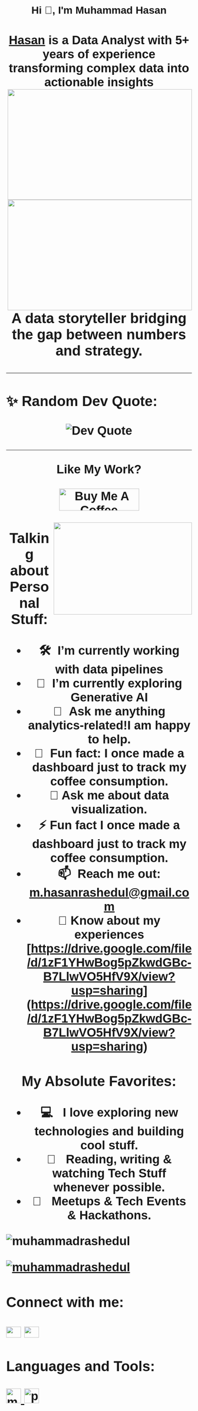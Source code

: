 <!-- Header Section -->
<h1 align="center"><font face="Arial">Hi 👋, I'm Muhammad Hasan
<h3 align="center"><font face="Arial"><a href="www.linkedin.com/in/muhammadrhasan/" target="_blank" rel="noreferrer">Hasan</a> is a
  Data Analyst with 5+ years of experience transforming complex data into actionable insights

  


  <!-- GIF-->
<img align="right" height="300" width="500" src="https://user-images.githubusercontent.com/74038190/212749726-d36b8253-74bb-4509-870d-e29ed3b8ff4a.gif" />
  <!-- GIF-->
<img align="right" height="300" width="500" src="https://user-images.githubusercontent.com/74038190/212749447-bfb7e725-6987-49d9-ae85-2015e3e7cc41.gif" />


<!-- Header Section -->
<h3 align="center">A data storyteller bridging the gap between numbers and strategy.</h3>

<hr>
<h3 align="left">✨ Random Dev Quote:</h3>
<p align="center">
  <img src="https://quotes-github-readme.vercel.app/api?type=horizontal&theme=dark" alt="Dev Quote" />
</p>
<hr>

Like My Work?

<a href="https://www.buymeacoffee.com/iampavangandhi" target="_blank"><img src="https://cdn.buymeacoffee.com/buttons/v2/default-yellow.png" alt="Buy Me A Coffee" height="60px" width="217px" ></a>

<img align="right" height="250" width="375" alt="" src="https://raw.githubusercontent.com/iampavangandhi/iampavangandhi/master/gifs/coder.gif" />

### Talking about Personal Stuff:

- 🛠 &nbsp;I’m currently working with data pipelines
- 🚀 &nbsp;I’m currently exploring Generative AI
- 💬 &nbsp;Ask me anything analytics-related!I am happy to help.
- 👾 &nbsp;Fun fact: I once made a dashboard just to track my coffee consumption.
- 💬 Ask me about **data visualization.**
- ⚡ Fun fact **I once made a dashboard just to track my coffee consumption.**
- 📫 &nbsp;Reach me out: m.hasanrashedul@gmail.com
- 📄 Know about my experiences [https://drive.google.com/file/d/1zF1YHwBog5pZkwdGBc-B7LlwVO5HfV9X/view?usp=sharing](https://drive.google.com/file/d/1zF1YHwBog5pZkwdGBc-B7LlwVO5HfV9X/view?usp=sharing)

### My Absolute Favorites:

- 💻 &nbsp; I love exploring new technologies and building cool stuff.
- 📰 &nbsp; Reading, writing & watching Tech Stuff whenever possible.
- 🍕 &nbsp; Meetups & Tech Events & Hackathons.


<p align="left"> <img src="https://komarev.com/ghpvc/?username=muhammadrashedul&label=Profile%20views&color=0e75b6&style=flat" alt="muhammadrashedul" /> </p>

<p align="left"> <a href="https://github.com/ryo-ma/github-profile-trophy"><img src="https://github-profile-trophy.vercel.app/?username=muhammadrashedul" alt="muhammadrashedul" /></a> </p>


<h3 align="left">Connect with me:</h3>
<p align="left">
<a href="https://linkedin.com/in/muhammadrhasan" target="blank"><img align="center" src="https://raw.githubusercontent.com/rahuldkjain/github-profile-readme-generator/master/src/images/icons/Social/linked-in-alt.svg" alt="muhammadrhasan" height="30" width="40" /></a>
<a href="https://fb.com/m.hasanrashedul" target="blank"><img align="center" src="https://raw.githubusercontent.com/rahuldkjain/github-profile-readme-generator/master/src/images/icons/Social/facebook.svg" alt="m.hasanrashedul" height="30" width="40" /></a>
</p>

<h3 align="left">Languages and Tools:</h3>
<p align="left"> <a href="https://www.microsoft.com/en-us/sql-server" target="_blank" rel="noreferrer"> <img src="https://www.svgrepo.com/show/303229/microsoft-sql-server-logo.svg" alt="mssql" width="40" height="40"/> </a> <a href="https://www.python.org" target="_blank" rel="noreferrer"> <img src="https://raw.githubusercontent.com/devicons/devicon/master/icons/python/python-original.svg" alt="python" width="40" height="40"/> </a> </p>

